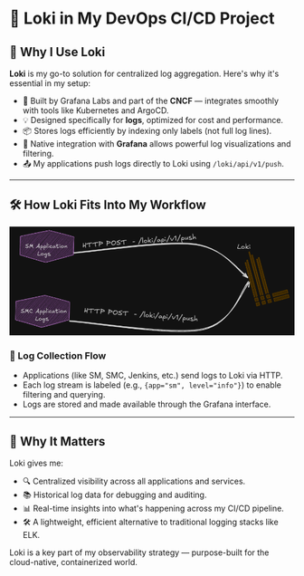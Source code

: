 # 📄 Loki in My DevOps CI/CD Project

## 📌 Why I Use Loki

**Loki** is my go-to solution for centralized log aggregation. Here's why it's essential in my setup:

- 🧩 Built by Grafana Labs and part of the **CNCF** — integrates smoothly with tools like Kubernetes and ArgoCD.
- 💡 Designed specifically for **logs**, optimized for cost and performance.
- 📦 Stores logs efficiently by indexing only labels (not full log lines).
- 🔌 Native integration with **Grafana** allows powerful log visualizations and filtering.
- 📤 My applications push logs directly to Loki using `/loki/api/v1/push`.

---

## 🛠️ How Loki Fits Into My Workflow

![Loki Architecture Diagram](/images/loki.png)

### 🔁 Log Collection Flow

- Applications (like SM, SMC, Jenkins, etc.) send logs to Loki via HTTP.
- Each log stream is labeled (e.g., `{app="sm", level="info"}`) to enable filtering and querying.
- Logs are stored and made available through the Grafana interface.

---

## 🧠 Why It Matters

Loki gives me:

- 🔍 Centralized visibility across all applications and services.
- 📚 Historical log data for debugging and auditing.
- 📊 Real-time insights into what's happening across my CI/CD pipeline.
- 🛠️ A lightweight, efficient alternative to traditional logging stacks like ELK.

Loki is a key part of my observability strategy — purpose-built for the cloud-native, containerized world.
